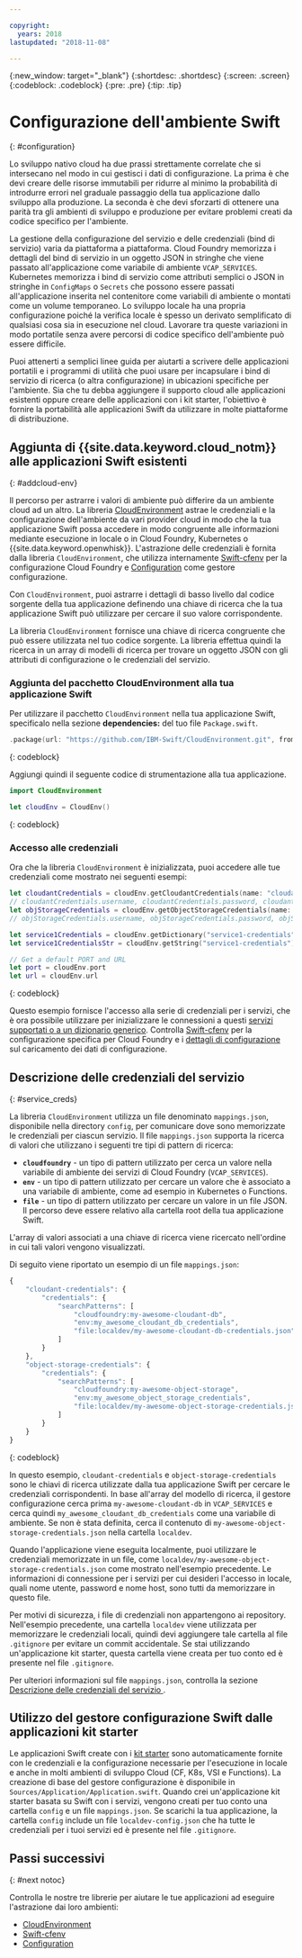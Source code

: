 ```yaml
---

copyright:
  years: 2018
lastupdated: "2018-11-08"

---
```

{:new_window: target="_blank"}
{:shortdesc: .shortdesc}
{:screen: .screen}
{:codeblock: .codeblock}
{:pre: .pre}
{:tip: .tip}

# Configurazione dell'ambiente Swift
{: #configuration}

Lo sviluppo nativo cloud ha due prassi strettamente correlate che si intersecano nel modo in cui gestisci i dati di configurazione. La prima è che devi creare delle risorse immutabili per ridurre al minimo la probabilità di introdurre errori nel graduale passaggio della tua applicazione dallo sviluppo alla produzione. La seconda è che devi sforzarti di ottenere una parità tra gli ambienti di sviluppo e produzione per evitare problemi creati da codice specifico per l'ambiente. 

La gestione della configurazione del servizio e delle credenziali (bind di servizio) varia da piattaforma a piattaforma. Cloud Foundry memorizza i dettagli del bind di servizio in un oggetto JSON in stringhe che viene passato all'applicazione come variabile di ambiente `VCAP_SERVICES`. Kubernetes memorizza i bind di servizio come attributi semplici o JSON in stringhe in `ConfigMaps` o `Secrets` che possono essere passati all'applicazione inserita nel contenitore come variabili di ambiente o montati come un volume temporaneo. Lo sviluppo locale ha una propria configurazione poiché la verifica locale è spesso un derivato semplificato di qualsiasi cosa sia in esecuzione nel cloud. Lavorare tra queste variazioni in modo portatile senza avere percorsi di codice specifico dell'ambiente può essere difficile.

Puoi attenerti a semplici linee guida per aiutarti a scrivere delle applicazioni portatili e i programmi di utilità che puoi usare per incapsulare i bind di servizio di ricerca (o altra configurazione) in ubicazioni specifiche per l'ambiente. Sia che tu debba aggiungere il supporto cloud alle applicazioni esistenti oppure creare delle applicazioni con i kit starter, l'obiettivo è fornire la portabilità alle applicazioni Swift da utilizzare in molte piattaforme di distribuzione.

## Aggiunta di {{site.data.keyword.cloud_notm}} alle applicazioni Swift esistenti
{: #addcloud-env}

Il percorso per astrarre i valori di ambiente può differire da un ambiente cloud ad un altro. La libreria [CloudEnvironment](https://github.com/IBM-Swift/CloudEnvironment.git) astrae le credenziali e la configurazione dell'ambiente da vari provider cloud in modo che la tua applicazione Swift possa accedere in modo congruente alle informazioni mediante esecuzione in locale o in Cloud Foundry, Kubernetes o {{site.data.keyword.openwhisk}}. L'astrazione delle credenziali è fornita dalla libreria `CloudEnvironment`, che utilizza internamente [Swift-cfenv](https://github.com/IBM-Swift/Swift-cfenv) per la configurazione Cloud Foundry e [Configuration](https://github.com/IBM-Swift/Configuration) come gestore configurazione.

Con `CloudEnvironment`, puoi astrarre i dettagli di basso livello dal codice sorgente della tua applicazione definendo una chiave di ricerca che la tua applicazione Swift può utilizzare per cercare il suo valore corrispondente.

La libreria `CloudEnvironment` fornisce una chiave di ricerca congruente che può essere utilizzata nel tuo codice sorgente. La libreria effettua quindi la ricerca in un array di modelli di ricerca per trovare un oggetto JSON con gli attributi di configurazione o le credenziali del servizio. 

### Aggiunta del pacchetto CloudEnvironment alla tua applicazione Swift
Per utilizzare il pacchetto `CloudEnvironment` nella tua applicazione Swift, specificalo nella sezione **dependencies:** del tuo file `Package.swift`.
```swift
.package(url: "https://github.com/IBM-Swift/CloudEnvironment.git", from: "8.0.0"),
```
{: codeblock}

Aggiungi quindi il seguente codice di strumentazione alla tua applicazione.
```swift
import CloudEnvironment

let cloudEnv = CloudEnv()
```
{: codeblock}

### Accesso alle credenziali
Ora che la libreria `CloudEnvironment` è inizializzata, puoi accedere alle tue credenziali come mostrato nei seguenti esempi:
```swift
let cloudantCredentials = cloudEnv.getCloudantCredentials(name: "cloudant-credentials")
// cloudantCredentials.username, cloudantCredentials.password, cloudantCredentials.url, etc.
let objStorageCredentials = cloudEnv.getObjectStorageCredentials(name: "object-storage-credentials")
// objStorageCredentials.username, objStorageCredentials.password, objStorageCredentials.projectID, etc.

let service1Credentials = cloudEnv.getDictionary("service1-credentials")
let service1CredentialsStr = cloudEnv.getString("service1-credentials")

// Get a default PORT and URL
let port = cloudEnv.port
let url = cloudEnv.url
```
{: codeblock}

Questo esempio fornisce l'accesso alla serie di credenziali per i servizi, che è ora possibile utilizzare per inizializzare le connessioni a questi [servizi supportati o a un dizionario generico](https://github.com/IBM-Swift/CloudEnvironment#supported-services). Controlla [Swift-cfenv](https://github.com/IBM-Swift/Swift-cfenv#api) per la configurazione specifica per Cloud Foundry e i [dettagli di configurazione](https://github.com/IBM-Swift/Configuration) sul caricamento dei dati di configurazione.

## Descrizione delle credenziali del servizio
{: #service_creds}

La libreria `CloudEnvironment` utilizza un file denominato `mappings.json`, disponibile nella directory `config`, per comunicare dove sono memorizzate le credenziali per ciascun servizio. Il file `mappings.json` supporta la ricerca di valori che utilizzano i seguenti tre tipi di pattern di ricerca:
- **`cloudfoundry`** - un tipo di pattern utilizzato per cerca un valore nella variabile di ambiente dei servizi di Cloud Foundry (`VCAP_SERVICES`).
- **`env`** - un tipo di pattern utilizzato per cercare un valore che è associato a una variabile di ambiente, come ad esempio in Kubernetes o Functions.
- **`file`** - un tipo di pattern utilizzato per cercare un valore in un file JSON. Il percorso deve essere relativo alla cartella root della tua applicazione Swift.

L'array di valori associati a una chiave di ricerca viene ricercato nell'ordine in cui tali valori vengono visualizzati.

Di seguito viene riportato un esempio di un file `mappings.json`:
```javascript
{
    "cloudant-credentials": {
        "credentials": {
            "searchPatterns": [
                "cloudfoundry:my-awesome-cloudant-db",
                "env:my_awesome_cloudant_db_credentials",
                "file:localdev/my-awesome-cloudant-db-credentials.json"
            ]
        }
    },
    "object-storage-credentials": {
        "credentials": {
            "searchPatterns": [
                "cloudfoundry:my-awesome-object-storage",
                "env:my_awesome_object_storage_credentials",
                "file:localdev/my-awesome-object-storage-credentials.json"
            ]
        }
    }
}
```
{: codeblock}

In questo esempio, `cloudant-credentials` e `object-storage-credentials` sono le chiavi di ricerca utilizzate dalla tua applicazione Swift per cercare le credenziali corrispondenti. In base all'array del modello di ricerca, il gestore configurazione cerca prima `my-awesome-cloudant-db` in `VCAP_SERVICES` e cerca quindi `my_awesome_cloudant_db_credentials` come una variabile di ambiente. Se non è stata definita, cerca il contenuto di `my-awesome-object-storage-credentials.json` nella cartella `localdev`. 

Quando l'applicazione viene eseguita localmente, puoi utilizzare le credenziali memorizzate in un file, come `localdev/my-awesome-object-storage-credentials.json` come mostrato nell'esempio precedente. Le informazioni di connessione per i servizi per cui desideri l'accesso in locale, quali nome utente, password e nome host, sono tutti da memorizzare in questo file. 

Per motivi di sicurezza, i file di credenziali non appartengono ai repository. Nell'esempio precedente, una cartella `localdev` viene utilizzata per memorizzare le credenziali locali, quindi devi aggiungere tale cartella al file `.gitignore` per evitare un commit accidentale. Se stai utilizzando un'applicazione kit starter, questa cartella viene creata per tuo conto ed è presente nel file `.gitignore`.

Per ulteriori informazioni sul file `mappings.json`, controlla la sezione [Descrizione delle credenziali del servizio ](configuration.html#service_creds).

## Utilizzo del gestore configurazione Swift dalle applicazioni kit starter

Le applicazioni Swift create con i [kit starter](https://console.bluemix.net/developer/appledevelopment/starter-kits/) sono automaticamente fornite con le credenziali e la configurazione necessarie per l'esecuzione in locale e anche in molti ambienti di sviluppo Cloud (CF, K8s, VSI e Functions). La creazione di base del gestore configurazione è disponibile in `Sources/Application/Application.swift`. Quando crei un'applicazione kit starter basata su Swift con i servizi, vengono creati per tuo conto una cartella `config` e un file `mappings.json`. Se scarichi la tua applicazione, la cartella `config` include un file `localdev-config.json` che ha tutte le credenziali per i tuoi servizi ed è presente nel file `.gitignore`.

## Passi successivi
{: #next notoc}

Controlla le nostre tre librerie per aiutare le tue applicazioni ad eseguire l'astrazione dai loro ambienti:

* [CloudEnvironment](https://github.com/ibm-developer/ibm-cloud-env)
* [Swift-cfenv](https://github.com/IBM-Swift/Swift-cfenv)
* [Configuration](https://github.com/IBM-Swift/Configuration)
